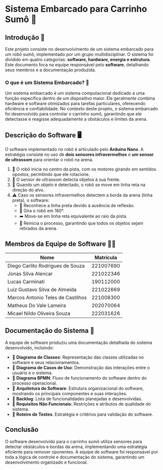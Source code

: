 # Sistema Embarcado para Carrinho Sumô 🤖

## Introdução 📝

Este projeto consiste no desenvolvimento de um sistema embarcado para um robô sumô, implementado por um grupo multidisciplinar. O sistema foi dividido em quatro categorias: **software, hardware, energia e estrutura**. Este documento foca na equipe responsável pelo **software**, detalhando seus membros e a documentação produzida.

### O que é um Sistema Embarcado? 🔧

Um sistema embarcado é um sistema computacional dedicado a uma função específica dentro de um dispositivo maior. Ele geralmente combina hardware e software otimizados para tarefas particulares, oferecendo eficiência e confiabilidade. No contexto deste projeto, o sistema embarcado foi desenvolvido para controlar o carrinho sumô, garantindo que ele detectasse e reagisse adequadamente a obstáculos e limites da arena.

## Descrição do Software 🖥️

O software implementado no robô é articulado pelo **Arduino Nano**. A estratégia consiste no uso de **dois sensores infravermelhos** e **um sensor de ultrassom** para orientar o robô na arena.

1. 🤖 O robô inicia no centro da pista, com os motores girando em sentidos opostos, permitindo que ele rotacione.
2. 🎯 O sensor de ultrassom detecta objetos à sua frente.
3. 🚀 Quando um objeto é detectado, o robô se move em linha reta na direção do alvo.
4. ⚠️ Caso os sensores infravermelhos detectem a borda da arena (linha preta), o software:
   - 🔲 Reconhece a linha preta devido à ausência de reflexão.
   - 🔄 Gira o robô em 180°.
   - ➡️ Move-se em linha reta equivalente ao raio da pista.
   - 🔁 Reinicia o processo, garantindo que todos os objetos sejam retirados da arena.

## Membros da Equipe de Software 👨‍💻

| Nome | Matrícula |
|------|----------|
| Diego Carlito Rodrigues de Souza | 221007690 |
| Jonas Silva Alencar | 221022346 |
| Lucas Carminati | 190112000 |
| Luiz Gustavo Silva de Almeida | 221022669 |
| Marcos Antonio Teles de Castilhos | 221008300 |
| Matheus Do Vale Lameira | 202070064 |
| Micael Nildo Oliveira Souza | 222031626 |

## Documentação do Sistema 📂

A equipe de software produziu uma documentação detalhada do sistema desenvolvido, incluindo:

- 📌 **Diagrama de Classes**: Representação das classes utilizadas no software e seus relacionamentos.
- 📌 **Diagrama de Casos de Uso**: Demonstração das interações entre o usuário e o sistema.
- 📌 **Diagrama BPMN**: Fluxo de funcionamento do software dentro do processo operacional.
- 📌 **Arquitetura do Software**: Estrutura organizacional do software, mostrando os principais componentes e suas interações.
- 📌 **Backlog**: Lista de funcionalidades planejadas e desenvolvidas.
- 📌 **Requisitos Não Funcionais**: Restrições e atributos de qualidade do sistema.
- 📌 **Roteiro de Testes**: Estratégia e critérios para validação do software.

## Conclusão

O software desenvolvido para o carrinho sumô utiliza sensores para detectar obstáculos e bordas da arena, implementando uma estratégia eficiente para remover oponentes. A equipe de software foi responsável por toda a lógica de controle e documentação do sistema, garantindo um desenvolvimento organizado e funcional.
